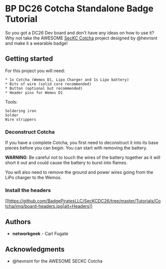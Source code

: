 # BP DC26 Cotcha Standalone Badge Tutorial

So you got a DC26 Dev board and don't have any ideas on how to use it?  Why not take the AWESOME
[SecKC Cotcha](https://github.com/hevnsnt/cotcha) project designed by @hevnsnt and make it a wearable badge!

## Getting started

For this project you will need:

```
* 1x Cotcha (Wemos D1, Lipo Charger and 1s Lipo battery)
* Bits of wire (solid core recommended)
* Button (optional but recommended)
* Header pins for Wemos D1
```

Tools:

```
Soldering iron
Solder
Wire strippers
```

### Deconstruct Cotcha

If you have a complete Cotcha, you first need to deconstruct it into its base pieces before you can begin.  You
can start with removing the battery.  

**WARNING**: Be careful not to touch the wires of the battery together as it will short it out and could
cause the battery to burst into flames.

You will also need to remove the ground and power wires going from the LiPo charger to the Wemos.

### Install the headers


[[https://github.com/BadgePiratesLLC/SecKCDC26/tree/master/Tutorials/Cotcha/img/board-headers.jpg|alt=Headers]]


## Authors

* **networkgeek** - Carl Fugate

## Acknowledgments

* @hevnsnt for the AWESOME SECKC Cotcha

